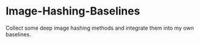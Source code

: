 # Image-Hashing-Baselines
Collect some deep image hashing methods and integrate them into my own baselines.
